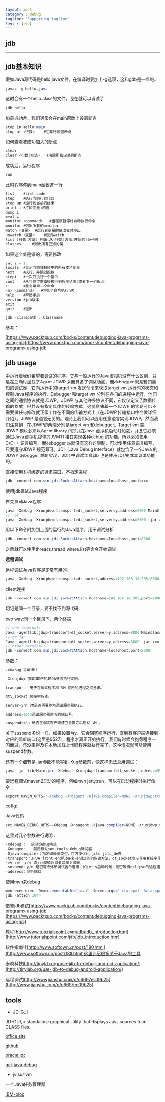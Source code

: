 ```yaml
---
layout: post
category : debug
tagline: "Supporting tagline"
tags : [jdb]
---
```

jdb
---
<!--more-->
---

## jdb基本知识

假如Java源代码是hello.java文件，在编译时要加上-g选项，这和gdb是一样的。

```java
javac -g hello.java
```
这时会有一个hello.class的文件，现在就可以调试了
```java
jdb hello
```
加载成功后，我们通常会在main函数上设置断点
```java
stop in hello.main
stop at <行数>	#在某行设置断点
```
如何查看被成功加入的断点
```java
clear
clear <行数|方法>	#清除所指定处的断点
```
成功后，运行程序

```C
run
```
此时程序停到main函数这一行

```C
list	#list code
step	#执行当前行的代码
step up	#运行到当前行结束
print i	#打印变量i的值
dump i
eval i
monitor <command>	#当程序暂停时自动执行命令
monitor	#列出所有的monitor
watch <变量>	#运行到变量的值改变时停止
unwatch <变量>	#取消watch
list [行数|方法] 列出(从[行数|方法]开始的)源代码
classes		#列出所有已知的类
```
如果这个值是错的，需要修改

```C
set i = 2
locals	#显示当前堆栈帧中的所有本地变量
next	#执行，并跳过函数
stepi	#一次只执行一个指令
cont	#从当前位置直接执行到程序结束(或者下一个断点)
!!		#重复最后一个命令
<n> <command>	#将某个命令执行n次
help	#帮助手册
version	#jdb版本
exit
quit	#退出

jdb -classpath . Classname
```
参考：

[https://www.packtpub.com/books/content/debugging-java-programs-using-jdb](https://www.packtpub.com/books/content/debugging-java-programs-using-jdb)

## jdb usage

中运行着我们希望要调试的程序，它与一般运行的Java虚拟机没有什么区别，只是在启动时加载了Agent JDWP 从而具备了调试功能。而debugger 就是我们熟知的调试器，它向运行中的target vm
发送命令来获取target vm 运行时的状态和控制Java 程序的执行。Debugger 和target vm 分别在各自的进程中运行，他们之间的通信协议就是JDWP。JDWP
与其他许多协议不同，它仅仅定义了数据传输的格式，但并没有指定具体的传输方式。这就意味着一个JDWP 的实现可以不需要做任何修改就正常工作在不同的传输方式上（在JDWP
传输接口中会做详细介绍）。JDWP 是语言无关的。理论上我们可以选用任意语言实现JDWP。然而我们注意到，在JDWP的两端分别是target vm 和debugger。Target vm 端，JDWP 模块必须以Agent library 的形式在Java 虚拟机启动时加载，并且它必须通过Java 虚拟机提供的JVMTI 接口实现各种debug
的功能，所以必须使用C/C++ 语言编写。而debugger 端就没有这样的限制，可以使用任意语言编写，只要遵守JDWP 规范即可。JDI（Java Debug Interface）就包含了一个Java 的JDWP debugger 端的实现，JDK 中调试工具jdb 也是使用JDI 完成其调试功能的。

直接使用本机绑定的通讯端口，不指定进程

```java
jdb -connect com.sun.jdi.SocketAttach:hostname=localhost,port=xxx
```


使用jdb调试Java程序

首先启动Java程序

```java
java -Xdebug -Xrunjdwp:transport=dt_socket,server=y,address=8000 MainClassName
//	or
java -Xdebug -Xrunjdwp:transport=dt_socket,server=y,address=8000 -jar xxx.jar
```
用以下命令附加到上面的运行的Java程序，用于调试分析

```java
jdb -connect com.sun.jdi.SocketAttach:hostname=localhost,port=8000
```
之后就可以使用threads,thread,where,list等命令开始调试

__远程调试__

远程调试Java程序是非常有用的。

```java
java -Xdebug -Xrunjdwp:transport=dt_socket,address=192.168.10.205:8000,suspend=y -jar remoting-debug.jar
```
client连接

```java
jdb -connect com.sun.jdi.SocketAttach:hostname=192.168.10.205,port=8000
```
切记是同一个目录，要不找不到源代码

two way:同一个目录下，两个终端
```java
// one terminal:
Java -agentlib:jdwp=transport=dt_socket,server=y,address=8000 MainClassName
// or jar
Java -agentlib:jdwp=transport=dt_socket,server=y,address=8000 -jar xxx.jar
// other terminal:
jdb -connect com.sun.jdi.SocketAttach:hostname=localhost,port=8000
```
参数：

```C
-XDebug 启用调试

-Xrunjdwp 加载JDWP的JPDA参考执行实例。

transport  用于在调试程序和 VM 使用的进程之间通讯。

dt\_socket 套接字传输。

server=y/n VM是否需要作为调试服务器执行。

address=2345调试服务器监听的端口号。

suspend=y/n 是否在调试客户端建立连接之后启动 VM 。
```
关于suspend多说一句，如果设置为y，它会阻塞程序运行，直到有客户端连接到对应的监听端口(这里是9527)，程序才真正开始执行。我们有时候会抱怨程序一闪而过，还没来得及在本地加载上代码程序就执行完了，这种情况就可以使用suspend参数。

还有一个细节是-jar参数不能写到-Xug参数前，像这样无法启用调试：

```java
java -jar lib/Main.jar -Xdebug -Xrunjdwp:transport=dt_socket,address=9527,server=y,suspend=y
```
要远程调试maven2启动的程序，例如mvn jetty:run，可以在启动程序时执行命令：
```java
export MAVEN_OPTS="-Xdebug -Xnoagent -Djava.compiler=NONE -Xrunjdwp:transport=dt_socket,address=4000,server=y,suspend=y"
```
cofig:

Java代码

```java
set MAVEN_DEBUG_OPTS=-Xdebug -Xnoagent -Djava.compiler=NONE -Xrunjdwp:transport=dt_socket,server=y,suspend=y,address=8000
```
这里对几个参数进行说明：

```C
-Xdebug ：  启动debug模式
-Xnoagent：  禁用默认sun.tools.debug调试器
-Djava.compiler：指定编译器类型，可方便优化 jitc jitc_de等
-transport：JPDA front-end和back-end之间的传输方法。dt_socket表示使用套接字传输。
-server：y/n 该jvm是被调试者还是调试器
-suspend：y/n 是否等待外部调试器的连接，如jetty启动时候，是否等待eclipse的远程连接后在进行jetty的初始化工作。在调试web容器的时候用的很多
-address：监听端口
```

使用mvn来debug

```java
mvn exec:exec -Dexec.executable="java" -Dexec.args="-classpath %classpath -Xdebug -Xrunjdwp:transport=dt_socket,server=y,suspend=y,address=1044 com.mycompany.app.App"
jdb -attach 1044
```

借鉴jdb调试[https://www.packtpub.com/books/content/debugging-java-programs-using-jdb](https://www.packtpub.com/books/content/debugging-java-programs-using-jdb)

教程[http://www.tutorialspoint.com/jdb/jdb_introduction.htm](http://www.tutorialspoint.com/jdb/jdb_introduction.htm)

软件指南针[http://www.softown.cn/post/180.html](http://www.softown.cn/post/180.html)这里介绍很多关于Java的工具

泰晓科技[http://tinylab.org/use-jdb-to-debug-android-application/](http://tinylab.org/use-jdb-to-debug-android-application/)

远程调试[http://www.jianshu.com/p/c6697ec09b25](http://www.jianshu.com/p/c6697ec09b25)

## tools

 + JD-GUI

JD-GUI, a standalone graphical utility that displays Java sources from CLASS files.

[office site](http://jd.benow.ca/)

[github](https://github.com/java-decompiler/jd-gui)

[oracle jdb](http://docs.oracle.com/javase/7/docs/technotes/tools/windows/jdb.html)

[gci-java-debug](http://blog.csdn.net/haoel/article/details/2289305)

 + jvisualvm

一个Java任务管理器

[IBM-blog](http://www.ibm.com/developerworks/cn/java/j-lo-visualvm/)
